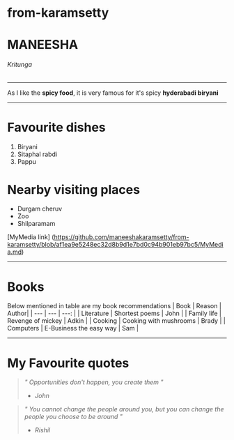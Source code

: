 # from-karamsetty
# MANEESHA
###### Kritunga
____________________
As I like the **spicy food**, it is very famous for it's spicy **hyderabadi biryani**
____________________
# Favourite dishes
1. Biryani
2. Sitaphal rabdi
3. Pappu

# Nearby visiting places
* Durgam cheruv
* Zoo
* Shilparamam

[MyMedia link] (https://github.com/maneeshakaramsetty/from-karamsetty/blob/af1ea9e5248ec32d8b9d1e7bd0c94b901eb97bc5/MyMedia.md)
_________________________
# Books
Below mentioned in table are my book recommendations 
| Book | Reason | Author|
| --- | --- | ---: |
| Literature | Shortest poems | John |
| Family life | Revenge of mickey | Adkin |
| Cooking | Cooking with mushrooms | Brady |
| Computers | E-Business the easy way | Sam |
__________________
# My Favourite quotes
>*" Opportunities don't happen, you create them "*
>-  *John*

>*" You cannot change the people around you, but you can change the people you choose to be around "*
>- *Rishil*